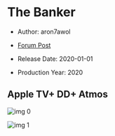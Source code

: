 # The Banker

* Author: aron7awol

* [Forum Post](https://www.avsforum.com/threads/bass-eq-for-filtered-movies.2995212/post-59399192)

* Release Date: 2020-01-01
* Production Year: 2020

## Apple TV+ DD+ Atmos

![img 0](https://i.imgur.com/XStWS62.jpg)

![img 1](https://i.imgur.com/Ni8zJWo.png)


